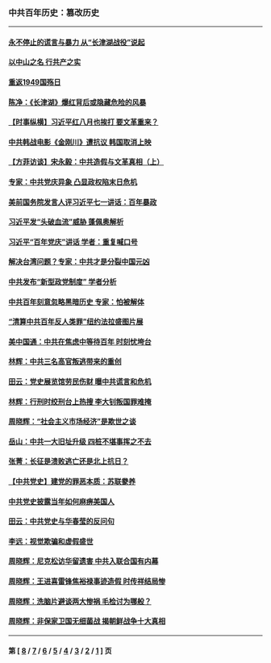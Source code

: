 ### 中共百年历史：篡改历史
---
#### [永不停止的谎言与暴力 从“长津湖战役”说起](../../pages/nf1176115/n13494094.md?04080430) 
#### [以中山之名 行共产之实](../../pages/nf1176115/n13346437.md?04080430) 
#### [重返1949国殇日](../../pages/nf1176115/n13346372.md?04080430) 
#### [陈净：《长津湖》爆红背后或隐藏危险的风暴](../../pages/nf1176115/n13314364.md?04080430) 
#### [【时事纵横】习近平红八月也挨打 要文革重来？](../../pages/nf1176115/n13231393.md?04080430) 
#### [中共韩战电影《金刚川》遭抗议 韩国取消上映](../../pages/nf1176115/n13219114.md?04080430) 
#### [【方菲访谈】宋永毅：中共造假与文革真相（上）](../../pages/nf1176115/n13200760.md?04080430) 
#### [专家：中共党庆异象 凸显政权陷末日危机](../../pages/nf1176115/n13067084.md?04080430) 
#### [美前国务院发言人评习近平七一讲话：百年暴政](../../pages/nf1176115/n13066986.md?04080430) 
#### [习近平发“头破血流”威胁 蓬佩奥解析](../../pages/nf1176115/n13063604.md?04080430) 
#### [习近平“百年党庆”讲话 学者：重复喊口号](../../pages/nf1176115/n13061411.md?04080430) 
#### [解决台湾问题？专家：中共才是分裂中国元凶](../../pages/nf1176115/n13060811.md?04080430) 
#### [中共发布“新型政党制度” 学者分析](../../pages/nf1176115/n13056354.md?04080430) 
#### [中共百年刻意忽略黑暗历史 专家：怕被解体](../../pages/nf1176115/n13056056.md?04080430) 
#### [“清算中共百年反人类罪”纽约法拉盛图片展](../../pages/nf1176115/n13052220.md?04080430) 
#### [美中国通：中共在焦虑中等待百年 时刻忧垮台](../../pages/nf1176115/n13048820.md?04080430) 
#### [林辉：中共三名高官叛逃带来的重创](../../pages/nf1176115/n13035206.md?04080430) 
#### [田云：党史展览馆劳民伤财 曝中共谎言和危机](../../pages/nf1176115/n13033900.md?04080430) 
#### [林辉：行刑时绞刑台上热搜 李大钊叛国罪难掩](../../pages/nf1176115/n13031965.md?04080430) 
#### [周晓辉：“社会主义市场经济”是欺世之谈](../../pages/nf1176115/n13024090.md?04080430) 
#### [岳山：中共一大旧址升级 四桩不堪事挥之不去](../../pages/nf1176115/n13021697.md?04080430) 
#### [张菁：长征是溃败逃亡还是北上抗日？](../../pages/nf1176115/n13020585.md?04080430) 
#### [【中共党史】建党的罪恶本质：苏联豢养](../../pages/nf1176115/n13011888.md?04080430) 
#### [中共党史披露当年如何麻痹美国人](../../pages/nf1176115/n12966400.md?04080430) 
#### [田云：中共党史与华春莹的反问句](../../pages/nf1176115/n12765178.md?04080430) 
#### [李远：视觉欺骗和虚假盛世](../../pages/nf1176115/n12993376.md?04080430) 
#### [周晓辉：尼克松访华留遗害 中共入联合国有内幕](../../pages/nf1176115/n12991422.md?04080430) 
#### [周晓辉：王进喜雷锋焦裕禄事迹造假 时传祥结局惨](../../pages/nf1176115/n12985497.md?04080430) 
#### [周晓辉：洗脑片避谈两大惨祸 毛检讨为哪般？](../../pages/nf1176115/n12971285.md?04080430) 
#### [周晓辉：非保家卫国无细菌战 揭朝鲜战争十大真相](../../pages/nf1176115/n12954161.md?04080430) 

---
#### 第 [ [8](./8.md?04080430) / [7](./7.md?04080430) / [6](./6.md?04080430) / [5](./5.md?04080430) / [4](./4.md?04080430) / [3](./3.md?04080430) / [2](./2.md?04080430) / [1](./1.md?04080430) ] 页
